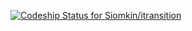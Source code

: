 [![Codeship Status for Siomkin/itransition](https://app.codeship.com/projects/503f21c0-4339-0137-fa1a-6a9959f71081/status?branch=master)](https://app.codeship.com/projects/336502)